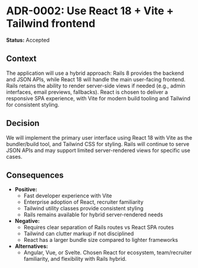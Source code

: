 # ADR-0002: Use React 18 + Vite + Tailwind frontend

**Status:** Accepted

## Context
The application will use a hybrid approach: Rails 8 provides the backend and JSON APIs, while React 18 will handle the main user-facing frontend. Rails retains the ability to render server-side views if needed (e.g., admin interfaces, email previews, fallbacks). React is chosen to deliver a responsive SPA experience, with Vite for modern build tooling and Tailwind for consistent styling.

## Decision
We will implement the primary user interface using React 18 with Vite as the bundler/build tool, and Tailwind CSS for styling. Rails will continue to serve JSON APIs and may support limited server-rendered views for specific use cases.

## Consequences
- **Positive:**  
  - Fast developer experience with Vite  
  - Enterprise adoption of React, recruiter familiarity  
  - Tailwind utility classes provide consistent styling  
  - Rails remains available for hybrid server-rendered needs  
- **Negative:**  
  - Requires clear separation of Rails routes vs React SPA routes  
  - Tailwind can clutter markup if not disciplined  
  - React has a larger bundle size compared to lighter frameworks  
- **Alternatives:**  
  - Angular, Vue, or Svelte. Chosen React for ecosystem, team/recruiter familiarity, and flexibility with Rails hybrid.
